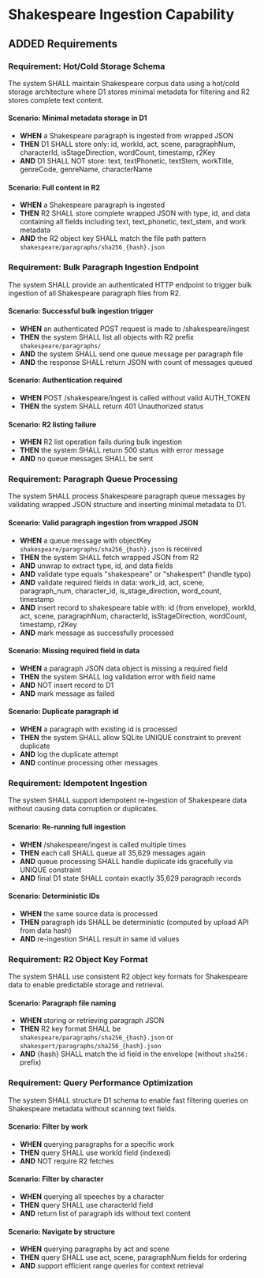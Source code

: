 # Shakespeare Ingestion Capability

## ADDED Requirements

### Requirement: Hot/Cold Storage Schema

The system SHALL maintain Shakespeare corpus data using a hot/cold storage architecture where D1 stores minimal metadata for filtering and R2 stores complete text content.

#### Scenario: Minimal metadata storage in D1

- **WHEN** a Shakespeare paragraph is ingested from wrapped JSON
- **THEN** D1 SHALL store only: id, workId, act, scene, paragraphNum, characterId, isStageDirection, wordCount, timestamp, r2Key
- **AND** D1 SHALL NOT store: text, textPhonetic, textStem, workTitle, genreCode, genreName, characterName

#### Scenario: Full content in R2

- **WHEN** a Shakespeare paragraph is ingested
- **THEN** R2 SHALL store complete wrapped JSON with type, id, and data containing all fields including text, text_phonetic, text_stem, and work metadata
- **AND** the R2 object key SHALL match the file path pattern `shakespeare/paragraphs/sha256_{hash}.json`

### Requirement: Bulk Paragraph Ingestion Endpoint

The system SHALL provide an authenticated HTTP endpoint to trigger bulk ingestion of all Shakespeare paragraph files from R2.

#### Scenario: Successful bulk ingestion trigger

- **WHEN** an authenticated POST request is made to /shakespeare/ingest
- **THEN** the system SHALL list all objects with R2 prefix `shakespeare/paragraphs/`
- **AND** the system SHALL send one queue message per paragraph file
- **AND** the response SHALL return JSON with count of messages queued

#### Scenario: Authentication required

- **WHEN** POST /shakespeare/ingest is called without valid AUTH_TOKEN
- **THEN** the system SHALL return 401 Unauthorized status

#### Scenario: R2 listing failure

- **WHEN** R2 list operation fails during bulk ingestion
- **THEN** the system SHALL return 500 status with error message
- **AND** no queue messages SHALL be sent

### Requirement: Paragraph Queue Processing

The system SHALL process Shakespeare paragraph queue messages by validating wrapped JSON structure and inserting minimal metadata to D1.

#### Scenario: Valid paragraph ingestion from wrapped JSON

- **WHEN** a queue message with objectKey `shakespeare/paragraphs/sha256_{hash}.json` is received
- **THEN** the system SHALL fetch wrapped JSON from R2
- **AND** unwrap to extract type, id, and data fields
- **AND** validate type equals "shakespeare" or "shakespert" (handle typo)
- **AND** validate required fields in data: work_id, act, scene, paragraph_num, character_id, is_stage_direction, word_count, timestamp
- **AND** insert record to shakespeare table with: id (from envelope), workId, act, scene, paragraphNum, characterId, isStageDirection, wordCount, timestamp, r2Key
- **AND** mark message as successfully processed

#### Scenario: Missing required field in data

- **WHEN** a paragraph JSON data object is missing a required field
- **THEN** the system SHALL log validation error with field name
- **AND** NOT insert record to D1
- **AND** mark message as failed

#### Scenario: Duplicate paragraph id

- **WHEN** a paragraph with existing id is processed
- **THEN** the system SHALL allow SQLite UNIQUE constraint to prevent duplicate
- **AND** log the duplicate attempt
- **AND** continue processing other messages

### Requirement: Idempotent Ingestion

The system SHALL support idempotent re-ingestion of Shakespeare data without causing data corruption or duplicates.

#### Scenario: Re-running full ingestion

- **WHEN** /shakespeare/ingest is called multiple times
- **THEN** each call SHALL queue all 35,629 messages again
- **AND** queue processing SHALL handle duplicate ids gracefully via UNIQUE constraint
- **AND** final D1 state SHALL contain exactly 35,629 paragraph records

#### Scenario: Deterministic IDs

- **WHEN** the same source data is processed
- **THEN** paragraph ids SHALL be deterministic (computed by upload API from data hash)
- **AND** re-ingestion SHALL result in same id values

### Requirement: R2 Object Key Format

The system SHALL use consistent R2 object key formats for Shakespeare data to enable predictable storage and retrieval.

#### Scenario: Paragraph file naming

- **WHEN** storing or retrieving paragraph JSON
- **THEN** R2 key format SHALL be `shakespeare/paragraphs/sha256_{hash}.json` or `shakespert/paragraphs/sha256_{hash}.json`
- **AND** {hash} SHALL match the id field in the envelope (without `sha256:` prefix)

### Requirement: Query Performance Optimization

The system SHALL structure D1 schema to enable fast filtering queries on Shakespeare metadata without scanning text fields.

#### Scenario: Filter by work

- **WHEN** querying paragraphs for a specific work
- **THEN** query SHALL use workId field (indexed)
- **AND** NOT require R2 fetches

#### Scenario: Filter by character

- **WHEN** querying all speeches by a character
- **THEN** query SHALL use characterId field
- **AND** return list of paragraph ids without text content

#### Scenario: Navigate by structure

- **WHEN** querying paragraphs by act and scene
- **THEN** query SHALL use act, scene, paragraphNum fields for ordering
- **AND** support efficient range queries for context retrieval
